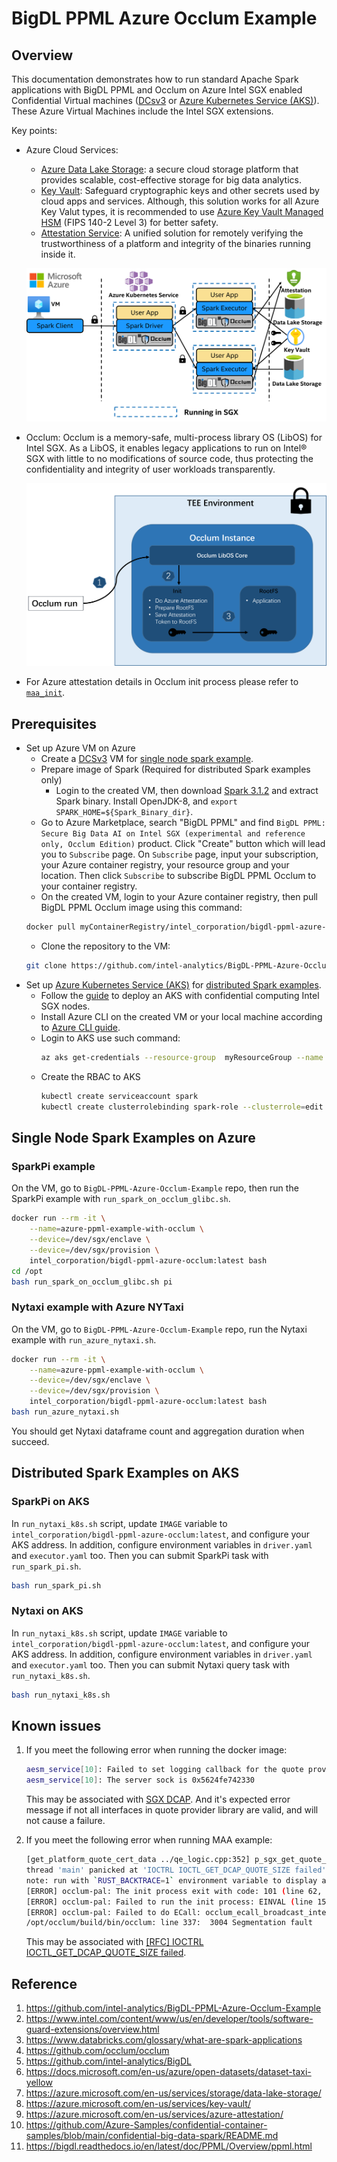# BigDL PPML Azure Occlum Example

## Overview

This documentation demonstrates how to run standard Apache Spark applications with BigDL PPML and Occlum on Azure Intel SGX enabled Confidential Virtual machines ([DCsv3](https://docs.microsoft.com/en-us/azure/virtual-machines/dcv3-series) or [Azure Kubernetes Service (AKS)](https://azure.microsoft.com/en-us/services/kubernetes-service/)). These Azure Virtual Machines include the Intel SGX extensions.

Key points:

* Azure Cloud Services:  
    * [Azure Data Lake Storage](https://azure.microsoft.com/en-us/services/storage/data-lake-storage/): a secure cloud storage platform that provides scalable, cost-effective storage for big data analytics. 
    * [Key Vault](https://azure.microsoft.com/en-us/services/key-vault/): Safeguard cryptographic keys and other secrets used by cloud apps and services. Although, this solution works for all Azure Key Valut types, it is recommended to use [Azure Key Vault Managed HSM](https://learn.microsoft.com/en-us/azure/key-vault/managed-hsm/overview) (FIPS 140-2 Level 3) for better safety.
    * [Attestation Service](https://azure.microsoft.com/en-us/services/azure-attestation/): A unified solution for remotely verifying the trustworthiness of a platform and integrity of the binaries running inside it.

    ![Distributed Spark in SGX on Azure](../images/spark_sgx_azure.png)

* Occlum: Occlum is a memory-safe, multi-process library OS (LibOS) for Intel SGX. As a LibOS, it enables legacy applications to run on Intel® SGX with little to no modifications of source code, thus protecting the confidentiality and integrity of user workloads transparently.

    ![Microsoft Azure Attestation on Azure](../images/occlum_maa.png)

* For Azure attestation details in Occlum init process please refer to [`maa_init`](https://github.com/occlum/occlum/tree/master/demos/remote_attestation/azure_attestation/maa_init).

## Prerequisites

* Set up Azure VM on Azure
    * Create a [DCSv3](https://docs.microsoft.com/en-us/azure/virtual-machines/dcv3-series) VM for [single node spark example](#single-node-spark-examples-on-azure).
    * Prepare image of Spark (Required for distributed Spark examples only)
      * Login to the created VM, then download [Spark 3.1.2](https://archive.apache.org/dist/spark/spark-3.1.2/spark-3.1.2-bin-hadoop3.2.tgz) and extract Spark binary. Install OpenJDK-8, and `export SPARK_HOME=${Spark_Binary_dir}`.
    * Go to Azure Marketplace, search "BigDL PPML" and find `BigDL PPML: Secure Big Data AI on Intel SGX (experimental and reference only, Occlum Edition)` product. Click "Create" button which will lead you to `Subscribe` page.
      On `Subscribe` page, input your subscription, your Azure container registry, your resource group and your location. Then click `Subscribe` to subscribe BigDL PPML Occlum to your container registry.
    * On the created VM, login to your Azure container registry, then pull BigDL PPML Occlum image using this command:
    ```bash
    docker pull myContainerRegistry/intel_corporation/bigdl-ppml-azure-occlum:latest
    ```
    * Clone the repository to the VM:
    ```bash
    git clone https://github.com/intel-analytics/BigDL-PPML-Azure-Occlum-Example.git
    ```
* Set up [Azure Kubernetes Service (AKS)](https://azure.microsoft.com/en-us/services/kubernetes-service/) for [distributed Spark examples](#distributed-spark-example-on-aks).
  * Follow the [guide](https://learn.microsoft.com/en-us/azure/confidential-computing/confidential-enclave-nodes-aks-get-started) to deploy an AKS with confidential computing Intel SGX nodes.
  * Install Azure CLI on the created VM or your local machine according to [Azure CLI guide](https://docs.microsoft.com/en-us/cli/azure/install-azure-cli).
  * Login to AKS use such command:
    ```bash
    az aks get-credentials --resource-group  myResourceGroup --name myAKSCluster
    ```
  * Create the RBAC to AKS
    ```bash
    kubectl create serviceaccount spark
    kubectl create clusterrolebinding spark-role --clusterrole=edit --serviceaccount=default:spark --namespace=default
    ```
## Single Node Spark Examples on Azure
### SparkPi example

On the VM, go to `BigDL-PPML-Azure-Occlum-Example` repo, then run the SparkPi example with `run_spark_on_occlum_glibc.sh`.

```bash
docker run --rm -it \
    --name=azure-ppml-example-with-occlum \
    --device=/dev/sgx/enclave \
    --device=/dev/sgx/provision \
    intel_corporation/bigdl-ppml-azure-occlum:latest bash 
cd /opt
bash run_spark_on_occlum_glibc.sh pi
```

### Nytaxi example with Azure NYTaxi

On the VM, go to `BigDL-PPML-Azure-Occlum-Example` repo, run the Nytaxi example with `run_azure_nytaxi.sh`.

```bash
docker run --rm -it \
    --name=azure-ppml-example-with-occlum \
    --device=/dev/sgx/enclave \
    --device=/dev/sgx/provision \
    intel_corporation/bigdl-ppml-azure-occlum:latest bash 
bash run_azure_nytaxi.sh
```

You should get Nytaxi dataframe count and aggregation duration when succeed.

## Distributed Spark Examples on AKS

### SparkPi on AKS

In `run_nytaxi_k8s.sh` script, update `IMAGE` variable to `intel_corporation/bigdl-ppml-azure-occlum:latest`, and configure your AKS address. In addition, configure environment variables in `driver.yaml` and `executor.yaml` too. Then you can submit SparkPi task with `run_spark_pi.sh`.

```bash
bash run_spark_pi.sh
```

### Nytaxi on AKS

In `run_nytaxi_k8s.sh` script, update `IMAGE` variable to `intel_corporation/bigdl-ppml-azure-occlum:latest`, and configure your AKS address. In addition, configure environment variables in `driver.yaml` and `executor.yaml` too. Then you can submit Nytaxi query task with `run_nytaxi_k8s.sh`.
```bash
bash run_nytaxi_k8s.sh
```

## Known issues

1. If you meet the following error when running the docker image:

    ```bash
    aesm_service[10]: Failed to set logging callback for the quote provider library.
    aesm_service[10]: The server sock is 0x5624fe742330
    ```

    This may be associated with [SGX DCAP](https://github.com/intel/linux-sgx/issues/812). And it's expected error message if not all interfaces in quote provider library are valid, and will not cause a failure.

2. If you meet the following error when running MAA example:

    ```bash
    [get_platform_quote_cert_data ../qe_logic.cpp:352] p_sgx_get_quote_config returned NULL for p_pck_cert_config.
    thread 'main' panicked at 'IOCTRL IOCTL_GET_DCAP_QUOTE_SIZE failed', /opt/src/occlum/tools/toolchains/dcap_lib/src/occlum_dcap.rs:70:13
    note: run with `RUST_BACKTRACE=1` environment variable to display a backtrace
    [ERROR] occlum-pal: The init process exit with code: 101 (line 62, file src/pal_api.c)
    [ERROR] occlum-pal: Failed to run the init process: EINVAL (line 150, file src/pal_api.c)
    [ERROR] occlum-pal: Failed to do ECall: occlum_ecall_broadcast_interrupts with error code 0x2002: Invalid enclave identification. (line 26, file src/pal_interrupt_thread.c)
    /opt/occlum/build/bin/occlum: line 337:  3004 Segmentation fault      (core dumped) RUST_BACKTRACE=1 "$instance_dir/build/bin/occlum-run" "$@"
    ```

    This may be associated with [[RFC] IOCTRL IOCTL_GET_DCAP_QUOTE_SIZE failed](https://github.com/occlum/occlum/issues/899).

## Reference

1.	<https://github.com/intel-analytics/BigDL-PPML-Azure-Occlum-Example> 
2.	<https://www.intel.com/content/www/us/en/developer/tools/software-guard-extensions/overview.html> 
3.	<https://www.databricks.com/glossary/what-are-spark-applications>
4.	<https://github.com/occlum/occlum> 
5.	<https://github.com/intel-analytics/BigDL>
6.	<https://docs.microsoft.com/en-us/azure/open-datasets/dataset-taxi-yellow>
7.	<https://azure.microsoft.com/en-us/services/storage/data-lake-storage/>
8.	<https://azure.microsoft.com/en-us/services/key-vault/>
9.	<https://azure.microsoft.com/en-us/services/azure-attestation/>
10.	<https://github.com/Azure-Samples/confidential-container-samples/blob/main/confidential-big-data-spark/README.md>
11.	<https://bigdl.readthedocs.io/en/latest/doc/PPML/Overview/ppml.html> 
